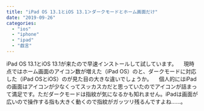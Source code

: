 ```yaml
---
title: "iPad OS 13.1とiOS 13.1＞ダークモードとホーム画面だけ"
date: "2019-09-26"
categories: 
  - "ios"
  - "iphone"
  - "ipad"
  - "戯言"
---
```


iPad OS 13.1とiOS 13.1が来たので早速インストールして試しています。 　現時点ではホーム画面のアイコン数が増えた（iPad OS）のと、ダークモードに対応した（iPad OSとiOS）のが見た目の大きな違いでしょうか。 　個人的にはiPadの画面はアイコンが少なくってスッカスカだと思っていたのでアイコンが詰まって満足です。ただダークモードは指紋が気になるかも知れません。iPadは画面が広いので操作する指も大きく動くので指紋がガッツリ残るんですよね……。

